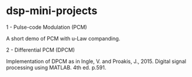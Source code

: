 # dsp-mini-projects
1 - Pulse-code Modulation (PCM)

A short demo of PCM with u-Law companding.

2 - Differential PCM (DPCM)

Implementation of DPCM as in Ingle, V. and Proakis, J., 2015. Digital signal processing using MATLAB. 4th ed. p.591.
